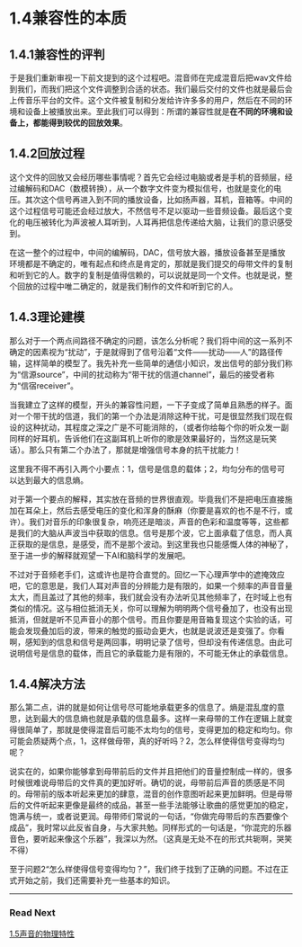 1.4兼容性的本质
=======

## 1.4.1兼容性的评判

于是我们重新审视一下前文提到的这个过程吧。混音师在完成混音后把wav文件给到我们，而我们把这个文件调整到合适的状态。我们最后交付的文件也就是最后会上传音乐平台的文件。这个文件被复制和分发给许许多多的用户，然后在不同的环境和设备上被播放出来。至此我们可以得到：所谓的兼容性就是**在不同的环境和设备上，都能得到较优的回放效果**。

## 1.4.2回放过程

这个文件的回放又会经历哪些事情呢？首先它会经过电脑或者是手机的音频层，经过编解码和DAC（数模转换），从一个数字文件变为模拟信号，也就是变化的电压。其次这个信号再进入到不同的播放设备，比如扬声器，耳机，音箱等。中间的这个过程信号可能还会经过放大，不然信号不足以驱动一些音频设备。最后这个变化的电压被转化为声波被人耳听到，人耳再把信息传递给大脑，让我们的意识感受到。

在这一整个的过程中，中间的编解码，DAC，信号放大器，播放设备甚至是播放环境都是不确定的，唯有起点和终点是肯定的，那就是我们提交的母带文件的复制和听到它的人。数字的复制是值得信赖的，可以说就是同一个文件。也就是说，整个回放的过程中唯二确定的，就是我们制作的文件和听到它的人。

## 1.4.3理论建模

那么对于一个两点间路径不确定的问题，该怎么分析呢？我们将中间的这一系列不确定的因素视为“扰动”，于是就得到了信号沿着“文件——扰动——人”的路径传输，这样简单的模型了。我先补充一些简单的通信小知识，发出信号的部分我们称为“信源source”，中间的扰动称为“带干扰的信道channel”，最后的接受者称为“信宿receiver”。

当我建立了这样的模型，开头的兼容性问题，一下子变成了简单且熟悉的样子。面对一个带干扰的信道，我们的第一个办法是消除这种干扰，可是很显然我们现在假设的这种扰动，其程度之深之广是不可能消除的，（或者你给每个你的听众发一副同样的好耳机，告诉他们在这副耳机上听你的歌是效果最好的，当然这是玩笑话）。那么只有第二个办法了，那就是增强信号本身的抗干扰能力！

这里我不得不再引入两个小要点：1，信号是信息的载体；2，均匀分布的信号可以达到最大的信息熵。

对于第一个要点的解释，其实放在音频的世界很直观。毕竟我们不是把电压直接施加在耳朵上，然后去感受电压的变化和浑身的酥麻（你要是喜欢的也不是不行，或许）。我们对音乐的印象很复杂，响亮还是暗淡，声音的色彩和温度等等，这些都是我们的大脑从声波当中获取的信息。信号是那个波，它上面承载了信息，而人真正获取的是信息，是感受，而不是那个波动。到这里我也只能感慨人体的神秘了，至于进一步的解释就观望一下AI和脑科学的发展吧。

不过对于音频老手们，这或许也是符合直觉的。回忆一下心理声学中的遮掩效应吧，它的意思是，我们人耳对声音的分辨能力是有限的，如果一个频率的声音音量太大，而且盖过了其他的频率，我们就会没有办法听见其他频率了，在时域上也有类似的情况。这与相位抵消无关，你可以理解为明明两个信号叠加了，也没有出现抵消，但就是听不见声音小的那个信号。而且你要是用音箱复现这个实验的话，可能会发现叠加后的波，带来的触觉的振动会更大，也就是说波还是变强了。你看啊，感知到的信息和信号是两回事，明明记录了信号，但却没有传递信息。由此可说明信号是信息的载体，而且它的承载能力是有限的，不可能无休止的承载信息。

## 1.4.4解决方法

那么第二点，讲的就是如何让信号尽可能地承载更多的信息了。熵是混乱度的意思，达到最大的信息熵也就是承载的信息最多。这样一来母带的工作在逻辑上就变得很简单了，那就是使得混音后可能不太均匀的信号，变得更加的稳定和均匀。你可能会质疑两个点，1，这样做母带，真的好听吗？2，怎么样使得信号变得均匀呢？

说实在的，如果你能够拿到母带前后的文件并且把他们的音量控制成一样的，很多时候很难说母带后的文件真的更加好听。确切的说，母带前后声音的质感是不同的。母带前的版本听起来更加的肆意，混音的创作意图听起来更加鲜明。但是母带后的文件听起来更像是最终的成品，甚至一些手法能够让歌曲的感觉更加的稳定，饱满与统一，或者说更润。母带师们常说的一句话，“你做完母带后的东西要像个成品”，我时常以此反省自身，与大家共勉。同样形式的一句话是，“你混完的乐器音色，要听起来像这个乐器”，我深以为然。（这真是无处不在的形式共轭啊，哭笑不得）

至于问题2“怎么样使得信号变得均匀？”，我们终于找到了正确的问题。不过在正式开始之前，我们还需要补充一些基本的知识。

***

### Read Next

[1.5声音的物理特性](https://fusmixing.site/html/mdwiki.html#!./master1_5.md)

